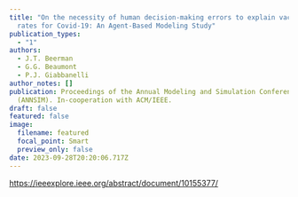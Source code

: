 ```yaml
---
title: "On the necessity of human decision-making errors to explain vaccination
  rates for Covid-19: An Agent-Based Modeling Study"
publication_types:
  - "1"
authors:
  - J.T. Beerman
  - G.G. Beaumont
  - P.J. Giabbanelli
author_notes: []
publication: Proceedings of the Annual Modeling and Simulation Conference
  (ANNSIM). In-cooperation with ACM/IEEE.
draft: false
featured: false
image:
  filename: featured
  focal_point: Smart
  preview_only: false
date: 2023-09-28T20:20:06.717Z
---
```

<https://ieeexplore.ieee.org/abstract/document/10155377/>